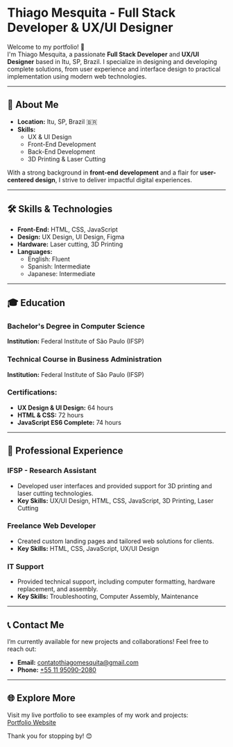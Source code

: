 # Thiago Mesquita - Full Stack Developer & UX/UI Designer

Welcome to my portfolio! 🚀  
I'm Thiago Mesquita, a passionate **Full Stack Developer** and **UX/UI Designer** based in Itu, SP, Brazil. I specialize in designing and developing complete solutions, from user experience and interface design to practical implementation using modern web technologies.

---

## 🌟 About Me

- **Location:** Itu, SP, Brazil 🇧🇷  
- **Skills:**  
  - UX & UI Design  
  - Front-End Development  
  - Back-End Development  
  - 3D Printing & Laser Cutting  

With a strong background in **front-end development** and a flair for **user-centered design**, I strive to deliver impactful digital experiences.

---

## 🛠️ Skills & Technologies

- **Front-End:** HTML, CSS, JavaScript  
- **Design:** UX Design, UI Design, Figma  
- **Hardware:** Laser cutting, 3D Printing  
- **Languages:**  
  - English: Fluent  
  - Spanish: Intermediate  
  - Japanese: Intermediate  

---

## 🎓 Education

### Bachelor's Degree in Computer Science  
**Institution:** Federal Institute of São Paulo (IFSP)  

### Technical Course in Business Administration  
**Institution:** Federal Institute of São Paulo (IFSP)  

### Certifications:
- **UX Design & UI Design:** 64 hours  
- **HTML & CSS:** 72 hours  
- **JavaScript ES6 Complete:** 74 hours  

---

## 📂 Professional Experience

### IFSP - Research Assistant  
- Developed user interfaces and provided support for 3D printing and laser cutting technologies.  
- **Key Skills:** UX/UI Design, HTML, CSS, JavaScript, 3D Printing, Laser Cutting  

### Freelance Web Developer  
- Created custom landing pages and tailored web solutions for clients.  
- **Key Skills:** HTML, CSS, JavaScript, UX/UI Design  

### IT Support  
- Provided technical support, including computer formatting, hardware replacement, and assembly.  
- **Key Skills:** Troubleshooting, Computer Assembly, Maintenance  

---

## 📞 Contact Me

I’m currently available for new projects and collaborations! Feel free to reach out:

- **Email:** [contatothiagomesquita@gmail.com](mailto:contatothiagomesquita@gmail.com)  
- **Phone:** [+55 11 95090-2080](tel:+5511950902080)  

---

## 🌐 Explore More
Visit my live portfolio to see examples of my work and projects:  
[Portfolio Website](https://thmesquita.github.io/)  

Thank you for stopping by! 😊
